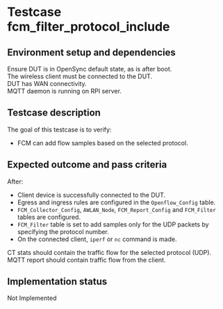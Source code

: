 # Testcase fcm_filter_protocol_include

## Environment setup and dependencies

Ensure DUT is in OpenSync default state, as is after boot.\
The wireless client must be connected to the DUT.\
DUT has
WAN connectivity.\
MQTT daemon is running on RPI server.

## Testcase description

The goal of this testcase is to verify:

- FCM can add flow samples based on the selected protocol.

## Expected outcome and pass criteria

After:

- Client device is successfully connected to the DUT.
- Egress and ingress rules are configured in the `Openflow_Config` table.
- `FCM_Collector_Config`, `AWLAN_Node`, `FCM_Report_Config` and `FCM_Filter` tables are configured.
- `FCM_Filter` table is set to add samples only for the UDP packets by specifying the protocol number.
- On the connected client, `iperf` or `nc` command is made.

CT stats should contain the traffic flow for the selected protocol (UDP).\
MQTT report should contain traffic flow from
the client.

## Implementation status

Not Implemented
